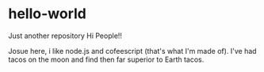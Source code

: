 # hello-world
Just another repository
Hi People!!

Josue here, i like node.js and cofeescript (that's what I'm made of).
I've had tacos on the moon and find then far superior to Earth tacos.

